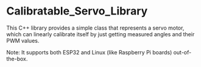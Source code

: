 # Calibratable_Servo_Library
This C++ library provides a simple class that represents a servo motor, which can linearly calibrate itself by just getting measured angles and their PWM values.

Note: It supports both ESP32 and Linux (like Raspberry Pi boards) out-of-the-box.
